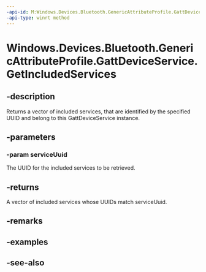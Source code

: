 ----api-id: M:Windows.Devices.Bluetooth.GenericAttributeProfile.GattDeviceService.GetIncludedServices(System.Guid)
-api-type: winrt method
---<!-- Method syntaxpublic Windows.Foundation.Collections.IVectorView<Windows.Devices.Bluetooth.GenericAttributeProfile.GattDeviceService> GetIncludedServices(System.Guid serviceUuid)--># Windows.Devices.Bluetooth.GenericAttributeProfile.GattDeviceService.GetIncludedServices## -descriptionReturns a vector of included services, that are identified by the specified UUID and belong to this GattDeviceService instance.## -parameters### -param serviceUuidThe UUID for the included services to be retrieved.## -returnsA vector of included services whose UUIDs match serviceUuid.## -remarks## -examples## -see-also